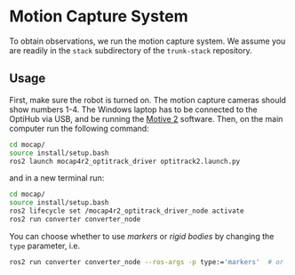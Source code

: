 # Motion Capture System
To obtain observations, we run the motion capture system.
We assume you are readily in the `stack` subdirectory of the `trunk-stack` repository.

## Usage
First, make sure the robot is turned on.
The motion capture cameras should show numbers 1-4.
The Windows laptop has to be connected to the OptiHub via USB, and be running the [Motive 2](https://docs.optitrack.com/v/v2.3) software.
Then, on the main computer run the following command:
```bash
cd mocap/
source install/setup.bash
ros2 launch mocap4r2_optitrack_driver optitrack2.launch.py
```
and in a new terminal run:
```bash
cd mocap/
source install/setup.bash
ros2 lifecycle set /mocap4r2_optitrack_driver_node activate
ros2 run converter converter_node
```
You can choose whether to use *markers* or *rigid bodies* by changing the `type` parameter, i.e.
```bash
ros2 run converter converter_node --ros-args -p type:='markers'  # or 'rigid_bodies' (default)
```
